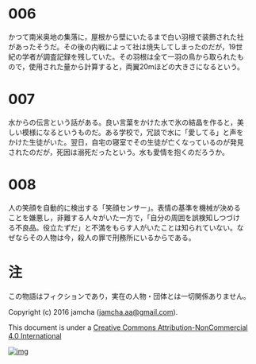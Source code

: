 # 006

かつて南米奥地の集落に，屋根から壁にいたるまで白い羽根で装飾された社  
があったそうだ。その後の内戦によって社は焼失してしまったのだが，19世  
紀の学者が調査記録を残していた。その羽根は全て一羽の鳥から取られたも  
ので，使用された量から計算すると，両翼20mほどの大きさになるという。  

# 007

水からの伝言という話がある。良い言葉をかけた水で氷の結晶を作ると，美  
しい模様になるというものだ。ある学校で，冗談で水に「愛してる」と声を  
かけた生徒がいた。翌日，自宅の寝室でその生徒が亡くなっているのが発見  
されたのだが，死因は溺死だったという。水も愛情を抱くのだろうか。  

# 008

人の笑顔を自動的に検出する「笑顔センサー」。表情の基準を機械が決める  
ことを嫌悪し，非難する人々がいた一方で，「自分の周囲を誤検知しつづけ  
る不良品。役立たずだ」と不満をもらす人がいたことは知られていない。な  
ぜならその人物は今，殺人の罪で刑務所にいるからである。  

# 注

この物語はフィクションであり，実在の人物・団体とは一切関係ありません。  

Copyright (c) 2016 jamcha (jamcha.aa@gmail.com).  

This document is under a [Creative Commons Attribution-NonCommercial 4.0 International](http://creativecommons.org/licenses/by-nc/4.0/deed)  

[![img](http://i.creativecommons.org/l/by-nc/3.0/80x15.png)](http://creativecommons.org/licenses/by-nc/4.0/deed)